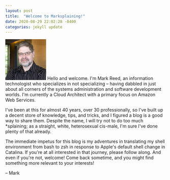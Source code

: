 ```yaml
---
layout: post
title:  "Welcome to Marksplaining!"
date: 2020-08-29 22:02:28 -0400
categories: jekyll update
---
```

<img src="/assets/headshot.png" align="text-top">
Hello and welcome. I'm Mark Reed, an information technologist who
specializes in not specializing – having dabbled in just about all corners of
the systems administration and software development worlds. I'm currently a
Cloud Architect with a primary focus on Amazon Web Services.

I've been at this for almost 40 years, over 30 professionally, so I've
built up a decent store of knowledge, tips, and tricks, and I figured a blog
is a good way to share them. Despite the name, I will try not to do too much
\*splaining; as a straight, white, heterosexual cis-male, I'm sure I've done
plenty of that already.

The immediate impetus for this blog is my adventures in translating my shell
environment from bash to zsh in response to Apple's default shell change in
Catalina. If you're at all interested in that journey, please follow along. And
even if you're not, welcome! Come back sometime, and you might find something
more relevant to your interests!

– Mark

